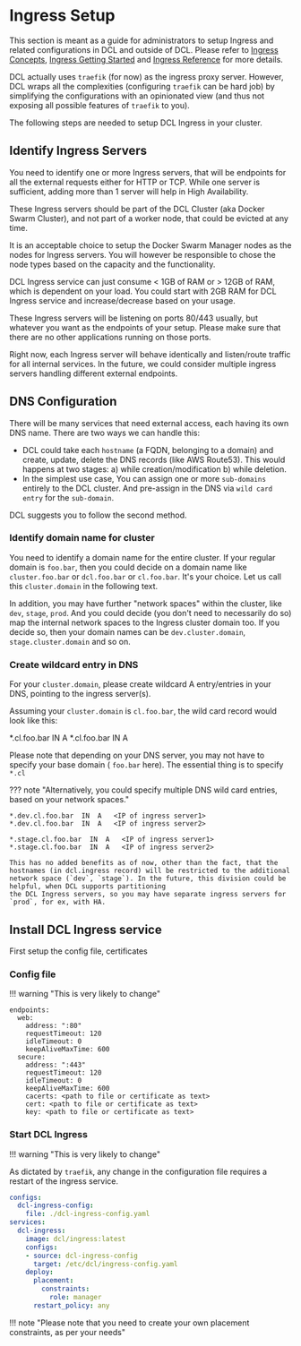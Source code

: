 # Ingress Setup

This section is meant as a guide for administrators to setup Ingress and related configurations in DCL and outside of
DCL. Please refer to [Ingress Concepts](../concepts/ingress.md), [Ingress Getting Started](../getting-started/ingress.md) and [Ingress Reference](../reference/ingress.md) for more details.

DCL actually uses `traefik` (for now) as the ingress proxy server. However, DCL wraps all the complexities (configuring
`traefik` can be hard job) by simplifying the configurations with an opinionated view (and thus not exposing all
possible features of `traefik` to you).

The following steps are needed to setup DCL Ingress in your cluster.

## Identify Ingress Servers

You need to identify one or more Ingress servers, that will be endpoints for all the external requests either for HTTP
or TCP. While one server is sufficient, adding more than 1 server will help in High Availability.

These Ingress servers should be part of the DCL Cluster (aka Docker Swarm Cluster), and not part of a worker node, that could
be evicted at any time.

It is an acceptable choice to setup the Docker Swarm Manager nodes as the nodes for Ingress servers. You will however
be responsible to chose the node types based on the capacity and the functionality.

DCL Ingress service can just consume < 1GB of RAM or > 12GB of RAM, which is dependent on your load. You could start with
2GB RAM for DCL Ingress service and increase/decrease based on your usage.

These Ingress servers will be listening on ports 80/443 usually, but whatever you want as the endpoints of your setup. Please
make sure that there are no other applications running on those ports.

Right now, each Ingress server will behave identically and listen/route traffic for all internal services. In the future,
we could consider multiple ingress servers handling different external endpoints.

## DNS Configuration

There will be many services that need external access, each having its own DNS name. There are two ways we can handle
this: 
* DCL could take each `hostname` (a FQDN, belonging to a domain) and create, update, delete the DNS records (like AWS Route53). This would happens at two stages: a) while creation/modification b) while deletion.
* In the simplest use case, You can assign one or more `sub-domains` entirely to the DCL cluster. And pre-assign in the
DNS via `wild card entry` for the `sub-domain`.

DCL suggests you to follow the second method.

### Identify domain name for cluster

You need to identify a domain name for the entire cluster. If your regular domain is `foo.bar`, then you could decide
on a domain name like `cluster.foo.bar` or `dcl.foo.bar` or `cl.foo.bar`. It's your choice. Let us call this `cluster.domain`
in the following text.

In addition, you may have further "network spaces" within the cluster, like `dev`, `stage`, `prod`. And you could decide
(you don't need to necessarily do so) map the internal network spaces to the Ingress cluster domain too. If you decide so,
then your domain names can be `dev.cluster.domain`, `stage.cluster.domain` and so on.

### Create wildcard entry in DNS

For your `cluster.domain`, please create wildcard A entry/entries in your DNS, pointing to the ingress server(s).

Assuming your `cluster.domain` is `cl.foo.bar`, the wild card record would look like this:

*.cl.foo.bar   IN  A     <IP of ingress server1>
*.cl.foo.bar   IN  A     <IP of ingress server2>

Please note that depending on your DNS server, you may not have to specify your base domain ( `foo.bar`  here). The
essential thing is to specify `*.cl`

??? note "Alternatively, you could specify multiple DNS wild card entries, based on your network spaces."

    *.dev.cl.foo.bar  IN  A   <IP of ingress server1>
    *.dev.cl.foo.bar  IN  A   <IP of ingress server2>

    *.stage.cl.foo.bar  IN  A   <IP of ingress server1>
    *.stage.cl.foo.bar  IN  A   <IP of ingress server2>

    This has no added benefits as of now, other than the fact, that the hostnames (in dcl.ingress record) will be restricted to the additional network space (`dev`, `stage`). In the future, this division could be helpful, when DCL supports partitioning
    the DCL Ingress servers, so you may have separate ingress servers for `prod`, for ex, with HA.


## Install DCL Ingress service

First setup the config file, certificates

### Config file

!!! warning "This is very likely to change"
``` { yaml title="./dcl-ingress-config.yaml" }
endpoints:
  web:
    address: ":80"
    requestTimeout: 120
    idleTimeout: 0
    keepAliveMaxTime: 600
  secure:
    address: ":443"
    requestTimeout: 120
    idleTimeout: 0
    keepAliveMaxTime: 600
    cacerts: <path to file or certificate as text>
    cert: <path to file or certificate as text>
    key: <path to file or certificate as text>
```

### Start DCL Ingress

!!! warning "This is very likely to change"

As dictated by `traefik`, any change in the configuration file requires a restart of the ingress service.

```yaml
configs:
  dcl-ingress-config:
    file: ./dcl-ingress-config.yaml
services:
  dcl-ingress:
    image: dcl/ingress:latest
    configs:
    - source: dcl-ingress-config
      target: /etc/dcl/ingress-config.yaml
    deploy:
      placement:
        constraints:
          role: manager
      restart_policy: any
```

!!! note "Please note that you need to create your own placement constraints, as per your needs"
